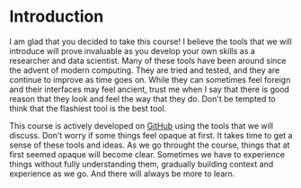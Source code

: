 # Introduction


I am glad that you decided to take this course! I believe the
tools that we will introduce will prove invaluable as you develop
your own skills as a researcher and data scientist. Many of these tools 
have been around since the advent of modern computing. They are tried and 
tested, and they are continue to improve as time goes on. While they can 
sometimes feel foreign and their interfaces may feel ancient, trust me when 
I say that there is good reason that they look and feel the way that they 
do. Don't be tempted to think that the flashiest tool is the best tool.


This course is actively developed on [GitHub][1] using the tools that we will
discuss. Don't worry if some things feel opaque at first. It takes time
to get a sense of these tools and ideas. As we go throught the course, 
things that at first seemed opaque will become clear. Sometimes we have 
to experience things without fully understanding them, gradually building 
context and experience as we go. And there will always be more to learn.


[comment]: References

[1]: https://github.com/yngtodd/eleven
